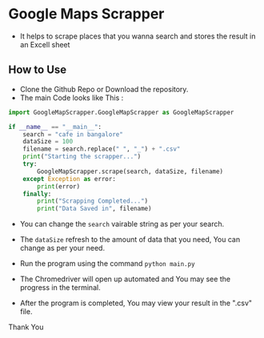 # Google Maps Scrapper

- It helps to scrape places that you wanna search and stores the result in an Excell sheet

## How to Use

- Clone the Github Repo or Download the repository.
- The main Code looks like This :
```python
import GoogleMapScrapper.GoogleMapScrapper as GoogleMapScrapper

if __name__ == "__main__":
    search = "cafe in bangalore"
    dataSize = 100
    filename = search.replace(" ", "_") + ".csv"
    print("Starting the scrapper...")
    try:
        GoogleMapScrapper.scrape(search, dataSize, filename)
    except Exception as error:
        print(error)
    finally:    
        print("Scrapping Completed...")
        print("Data Saved in", filename)
```

- You can change the `search` vairable string as per your search.
- The `dataSize` refresh to the amount of data that you need, You can change as per your need.

- Run the program using the command `python main.py`
- The Chromedriver will open up automated and You may see the progress in the terminal.
- After the program is completed, You may view your result in the ".csv" file.

Thank You